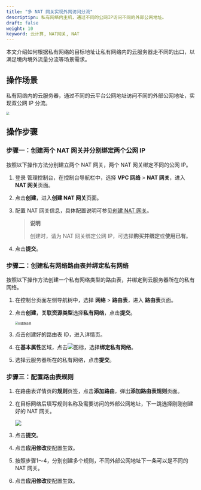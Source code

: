 ```yaml
---
title: "多 NAT 网关实现外网访问分流"
descriptipn: 私有网络内主机，通过不同的公网IP访问不同的外部公网地址。
draft: false
weight: 10
keyword: 云计算, NAT网关, NAT
---
```


本文介绍如何根据私有网络的目标地址让私有网络内的云服务器走不同的出口，以满足境内境外流量分流等场景需求。

## 操作场景

私有网络内的云服务器，通过不同的云平台公网地址访问不同的外部公网地址，实现双公网 IP 分流。

<img src="../../_images/multi_nat_access_net.png" style="zoom:50%;" />

## 操作步骤

### 步骤一：创建两个 NAT 网关并分别绑定两个公网 IP

按照以下操作方法分别建立两个 NAT 网关，两个 NAT 网关绑定不同的公网 IP。

1. 登录 管理控制台，在控制台导航栏中，选择 **VPC 网络** > **NAT 网关**，进入 **NAT 网关**页面。

2. 点击**创建**，进入**创建 NAT 网关**页面。

3. 配置 NAT 网关信息，具体配置说明可参见[创建 NAT 网关](../../manual/mge_nat/create_nat/)。

   > **说明**
   >
   > 创建时，请为 NAT 网关绑定公网 IP，可选择**购买并绑定**或**使用已有**。

4. 点击**提交**。

### 步骤二：创建私有网络路由表并绑定私有网络

按照以下操作方法创建一个私有网络类型的路由表，并绑定到云服务器所在的私有网络。

1. 在控制台页面左侧导航树中，选择 **网络** > **路由表**，进入 **路由表**页面。

2. 点击**创建**，**关联资源类型**选择**私有网络**，点击**提交**。

   <img src="/network/vpc/_images/504002_create_routetable.png" alt="创建路由表" style="zoom:50%;" />

3. 点击创建好的路由表 ID，进入详情页。

4. 在**基本属性**区域，点击![](/network/vpc/_images/function_icon.png)图标，选择**绑定私有网络**。

5. 选择云服务器所在的私有网络，点击**提交**。

### 步骤三：配置路由表规则

1. 在路由表详情页的**规则**页签，点击**添加路由**，弹出**添加路由表规则**页面。

2. 在目标网络后填写规则名称及需要访问的外部公网地址，下一跳选择刚刚创建好的 NAT 网关。

   ![](../../_images/bp_add_route_rule.png)

3. 点击**提交**。

4. 点击**应用修改**使配置生效。

5. 按照步骤1～4，分别创建多个规则，不同外部公网地址下一条可以是不同的 NAT 网关。

5. 点击**应用修改**使配置生效。

